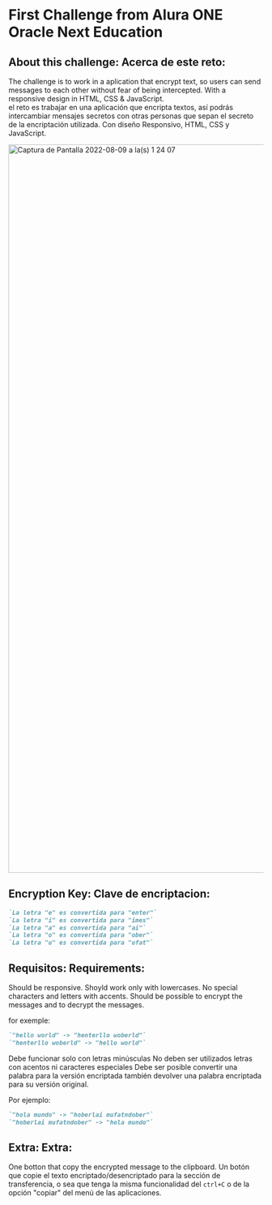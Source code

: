 # First Challenge from Alura ONE Oracle Next Education

About this challenge:
Acerca de este reto:
---
The challenge is to work in a aplication that encrypt text, so users can send messages to each other without fear of being intercepted.
With a responsive design in HTML, CSS & JavaScript.<br>
el reto es trabajar en una aplicación que encripta textos, así podrás intercambiar mensajes secretos con otras personas que sepan el secreto de la encriptación utilizada.
Con diseño Responsivo, HTML, CSS y JavaScript.  

<img width="1438" alt="Captura de Pantalla 2022-08-09 a la(s) 1 24 07" src="https://user-images.githubusercontent.com/83984969/183579128-54f5ac6d-40d9-49cf-8772-5e251f8d54af.png">


Encryption Key:
Clave de encriptacion:
---

```markdown
`La letra "e" es convertida para "enter"`
`La letra "i" es convertida para "imes"`
`La letra "a" es convertida para "ai"`
`La letra "o" es convertida para "ober"`
`La letra "u" es convertida para "ufat"`
```

Requisitos:
Requirements:
---
Should be responsive.
Shoyld work only with lowercases.
No special characters and letters with accents.
Should be possible to encrypt the messages and to decrypt the messages.

for exemple:
```markdown
`"hello world" -> "henterllo woberld"`
`"henterllo woberld" -> "hello world"`
```

Debe funcionar solo con letras minúsculas
No deben ser utilizados letras con acentos ni caracteres especiales
Debe ser posible convertir una palabra para la versión encriptada también devolver una palabra encriptada para su versión original.

Por ejemplo:
```markdown
`"hola mundo" -> "hoberlai mufatndober"`
`"hoberlai mufatndober" -> "hola mundo"`
```

Extra:
Extra:
---

One botton that copy the encrypted message to the clipboard.
Un botón que copie el texto encriptado/desencriptado para la sección de transferencia, o sea que tenga la misma funcionalidad del ```ctrl+C``` o de la opción "copiar" del menú de las aplicaciones.



